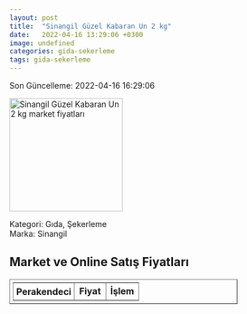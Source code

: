 ```yaml
---
layout: post
title:  "Sinangil Güzel Kabaran Un 2 kg"
date:   2022-04-16 13:29:06 +0300
image: undefined
categories: gida-sekerleme
tags: gida-sekerleme
---
```


Son Güncelleme: 2022-04-16 16:29:06

<img src="undefined" width="200" alt="Sinangil Güzel Kabaran Un 2 kg market fiyatları" />

Kategori: Gıda, Şekerleme
<br />
Marka: Sinangil

<h2>Market ve Online Satış Fiyatları</h2>

<table border="1" style="padding: 5px;width:80%;">
  <tr>
    <td style="padding: 5px;"><strong>Perakendeci</strong></td>
    <td><strong>Fiyat</strong></td>
    <td><strong>İşlem</strong></td>
  </tr>
  
</table>
